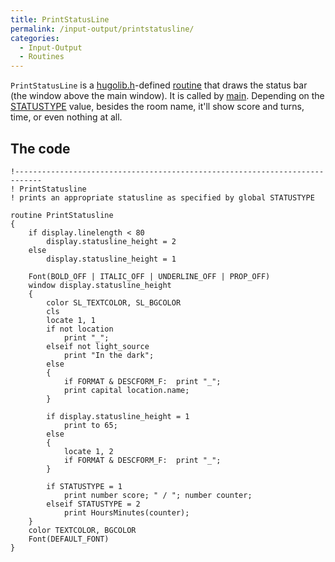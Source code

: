 ```yaml
---
title: PrintStatusLine
permalink: /input-output/printstatusline/
categories: 
  - Input-Output
  - Routines
---
```


`PrintStatusLine` is a [hugolib.h](hugolib.h)-defined
[routine](routine) that draws the status bar (the window
above the main window). It is called by [main](main).
Depending on the [STATUSTYPE](STATUSTYPE) value, besides the
room name, it'll show score and turns, time, or even nothing at all.

## The code

    !----------------------------------------------------------------------------
    ! PrintStatusline
    ! prints an appropriate statusline as specified by global STATUSTYPE

    routine PrintStatusline
    {
        if display.linelength < 80
            display.statusline_height = 2
        else
            display.statusline_height = 1

        Font(BOLD_OFF | ITALIC_OFF | UNDERLINE_OFF | PROP_OFF)
        window display.statusline_height
        {
            color SL_TEXTCOLOR, SL_BGCOLOR
            cls
            locate 1, 1
            if not location
                print "_";
            elseif not light_source
                print "In the dark";
            else
            {
                if FORMAT & DESCFORM_F:  print "_";
                print capital location.name;
            }

            if display.statusline_height = 1
                print to 65;
            else
            {
                locate 1, 2
                if FORMAT & DESCFORM_F:  print "_";
            }

            if STATUSTYPE = 1
                print number score; " / "; number counter;
            elseif STATUSTYPE = 2
                print HoursMinutes(counter);
        }
        color TEXTCOLOR, BGCOLOR
        Font(DEFAULT_FONT)
    }
